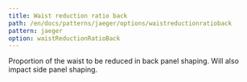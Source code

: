 ```yaml
---
title: Waist reduction ratio back
path: /en/docs/patterns/jaeger/options/waistreductionratioback
pattern: jaeger
option: waistReductionRatioBack
---
```


Proportion of the waist to be reduced in back panel shaping. Will also impact side panel shaping.